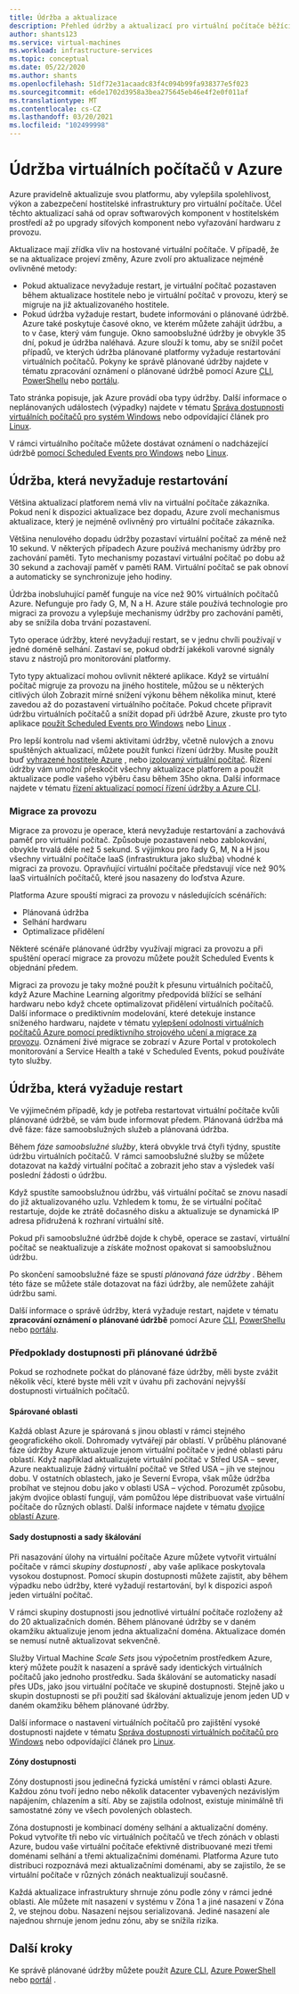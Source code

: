 ```yaml
---
title: Údržba a aktualizace
description: Přehled údržby a aktualizací pro virtuální počítače běžící v Azure.
author: shants123
ms.service: virtual-machines
ms.workload: infrastructure-services
ms.topic: conceptual
ms.date: 05/22/2020
ms.author: shants
ms.openlocfilehash: 51df72e31acaadc83f4c094b99fa938377e5f023
ms.sourcegitcommit: e6de1702d3958a3bea275645eb46e4f2e0f011af
ms.translationtype: MT
ms.contentlocale: cs-CZ
ms.lasthandoff: 03/20/2021
ms.locfileid: "102499998"
---
```

# <a name="maintenance-for-virtual-machines-in-azure"></a>Údržba virtuálních počítačů v Azure

Azure pravidelně aktualizuje svou platformu, aby vylepšila spolehlivost, výkon a zabezpečení hostitelské infrastruktury pro virtuální počítače. Účel těchto aktualizací sahá od oprav softwarových komponent v hostitelském prostředí až po upgrady síťových komponent nebo vyřazování hardwaru z provozu. 

Aktualizace mají zřídka vliv na hostované virtuální počítače. V případě, že se na aktualizace projeví změny, Azure zvolí pro aktualizace nejméně ovlivněné metody:

- Pokud aktualizace nevyžaduje restart, je virtuální počítač pozastaven během aktualizace hostitele nebo je virtuální počítač v provozu, který se migruje na již aktualizovaného hostitele. 
- Pokud údržba vyžaduje restart, budete informováni o plánované údržbě. Azure také poskytuje časové okno, ve kterém můžete zahájit údržbu, a to v čase, který vám funguje. Okno samoobslužné údržby je obvykle 35 dní, pokud je údržba naléhavá. Azure slouží k tomu, aby se snížil počet případů, ve kterých údržba plánované platformy vyžaduje restartování virtuálních počítačů. Pokyny ke správě plánované údržby najdete v tématu zpracování oznámení o plánované údržbě pomocí Azure [CLI](maintenance-notifications-cli.md), [PowerShellu](maintenance-notifications-powershell.md) nebo [portálu](maintenance-notifications-portal.md).

Tato stránka popisuje, jak Azure provádí oba typy údržby. Další informace o neplánovaných událostech (výpadky) najdete v tématu [Správa dostupnosti virtuálních počítačů pro systém Windows](./availability.md) nebo odpovídající článek pro [Linux](./availability.md).

V rámci virtuálního počítače můžete dostávat oznámení o nadcházející údržbě [pomocí Scheduled Events pro Windows](./windows/scheduled-events.md) nebo [Linux](./linux/scheduled-events.md).



## <a name="maintenance-that-doesnt-require-a-reboot"></a>Údržba, která nevyžaduje restartování

Většina aktualizací platforem nemá vliv na virtuální počítače zákazníka. Pokud není k dispozici aktualizace bez dopadu, Azure zvolí mechanismus aktualizace, který je nejméně ovlivněný pro virtuální počítače zákazníka. 

Většina nenulového dopadu údržby pozastaví virtuální počítač za méně než 10 sekund. V některých případech Azure používá mechanismy údržby pro zachování paměti. Tyto mechanismy pozastaví virtuální počítač po dobu až 30 sekund a zachovají paměť v paměti RAM. Virtuální počítač se pak obnoví a automaticky se synchronizuje jeho hodiny. 

Údržba inobsluhující paměť funguje na více než 90% virtuálních počítačů Azure. Nefunguje pro řady G, M, N a H. Azure stále používá technologie pro migraci za provozu a vylepšuje mechanismy údržby pro zachování paměti, aby se snížila doba trvání pozastavení.  

Tyto operace údržby, které nevyžadují restart, se v jednu chvíli používají v jedné doméně selhání. Zastaví se, pokud obdrží jakékoli varovné signály stavu z nástrojů pro monitorování platformy. 

Tyto typy aktualizací mohou ovlivnit některé aplikace. Když se virtuální počítač migruje za provozu na jiného hostitele, můžou se u některých citlivých úloh Zobrazit mírné snížení výkonu během několika minut, které zavedou až do pozastavení virtuálního počítače. Pokud chcete připravit údržbu virtuálních počítačů a snížit dopad při údržbě Azure, zkuste pro tyto aplikace [použít Scheduled Events pro Windows](./windows/scheduled-events.md) nebo [Linux](./linux/scheduled-events.md) . 

Pro lepší kontrolu nad všemi aktivitami údržby, včetně nulových a znovu spuštěných aktualizací, můžete použít funkci řízení údržby. Musíte použít buď [vyhrazené hostitele Azure](./dedicated-hosts.md) , nebo [izolovaný virtuální počítač](../security/fundamentals/isolation-choices.md). Řízení údržby vám umožní přeskočit všechny aktualizace platforem a použít aktualizace podle vašeho výběru času během 35ho okna. Další informace najdete v tématu [řízení aktualizací pomocí řízení údržby a Azure CLI](maintenance-control.md).


### <a name="live-migration"></a>Migrace za provozu

Migrace za provozu je operace, která nevyžaduje restartování a zachovává paměť pro virtuální počítač. Způsobuje pozastavení nebo zablokování, obvykle trvalá déle než 5 sekund. S výjimkou pro řady G, M, N a H jsou všechny virtuální počítače IaaS (infrastruktura jako služba) vhodné k migraci za provozu. Opravňující virtuální počítače představují více než 90% IaaS virtuálních počítačů, které jsou nasazeny do loďstva Azure. 

Platforma Azure spouští migraci za provozu v následujících scénářích:
- Plánovaná údržba
- Selhání hardwaru
- Optimalizace přidělení

Některé scénáře plánované údržby využívají migraci za provozu a při spuštění operací migrace za provozu můžete použít Scheduled Events k objednání předem.

Migraci za provozu je taky možné použít k přesunu virtuálních počítačů, když Azure Machine Learning algoritmy předpovídá blížící se selhání hardwaru nebo když chcete optimalizovat přidělení virtuálních počítačů. Další informace o prediktivním modelování, které detekuje instance sníženého hardwaru, najdete v tématu [vylepšení odolnosti virtuálních počítačů Azure pomocí prediktivního strojového učení a migrace za provozu](https://azure.microsoft.com/blog/improving-azure-virtual-machine-resiliency-with-predictive-ml-and-live-migration/?WT.mc_id=thomasmaurer-blog-thmaure). Oznámení živé migrace se zobrazí v Azure Portal v protokolech monitorování a Service Health a také v Scheduled Events, pokud používáte tyto služby.

## <a name="maintenance-that-requires-a-reboot"></a>Údržba, která vyžaduje restart

Ve výjimečném případě, kdy je potřeba restartovat virtuální počítače kvůli plánované údržbě, se vám bude informovat předem. Plánovaná údržba má dvě fáze: fáze samoobslužných služeb a plánovaná údržba.

Během *fáze samoobslužné služby*, která obvykle trvá čtyři týdny, spustíte údržbu virtuálních počítačů. V rámci samoobslužné služby se můžete dotazovat na každý virtuální počítač a zobrazit jeho stav a výsledek vaší poslední žádosti o údržbu.

Když spustíte samoobslužnou údržbu, váš virtuální počítač se znovu nasadí do již aktualizovaného uzlu. Vzhledem k tomu, že se virtuální počítač restartuje, dojde ke ztrátě dočasného disku a aktualizuje se dynamická IP adresa přidružená k rozhraní virtuální sítě.

Pokud při samoobslužné údržbě dojde k chybě, operace se zastaví, virtuální počítač se neaktualizuje a získáte možnost opakovat si samoobslužnou údržbu. 

Po skončení samoobslužné fáze se spustí *plánovaná fáze údržby* . Během této fáze se můžete stále dotazovat na fázi údržby, ale nemůžete zahájit údržbu sami.

Další informace o správě údržby, která vyžaduje restart, najdete v tématu **zpracování oznámení o plánované údržbě** pomocí Azure [CLI](maintenance-notifications-cli.md), [PowerShellu](maintenance-notifications-powershell.md) nebo [portálu](maintenance-notifications-portal.md). 

### <a name="availability-considerations-during-scheduled-maintenance"></a>Předpoklady dostupnosti při plánované údržbě 

Pokud se rozhodnete počkat do plánované fáze údržby, měli byste zvážit několik věcí, které byste měli vzít v úvahu při zachování nejvyšší dostupnosti virtuálních počítačů. 

#### <a name="paired-regions"></a>Spárované oblasti

Každá oblast Azure je spárovaná s jinou oblastí v rámci stejného geografického okolí. Dohromady vytvářejí pár oblastí. V průběhu plánované fáze údržby Azure aktualizuje jenom virtuální počítače v jedné oblasti páru oblastí. Když například aktualizujete virtuální počítač v Střed USA – sever, Azure neaktualizuje žádný virtuální počítač ve Střed USA – jih ve stejnou dobu. V ostatních oblastech, jako je Severní Evropa, však může údržba probíhat ve stejnou dobu jako v oblasti USA – východ. Porozumět způsobu, jakým dvojice oblastí fungují, vám pomůžou lépe distribuovat vaše virtuální počítače do různých oblastí. Další informace najdete v tématu [dvojice oblastí Azure](../best-practices-availability-paired-regions.md).

#### <a name="availability-sets-and-scale-sets"></a>Sady dostupnosti a sady škálování

Při nasazování úlohy na virtuální počítače Azure můžete vytvořit virtuální počítače v rámci *skupiny dostupnosti* , aby vaše aplikace poskytovala vysokou dostupnost. Pomocí skupin dostupnosti můžete zajistit, aby během výpadku nebo údržby, které vyžadují restartování, byl k dispozici aspoň jeden virtuální počítač.

V rámci skupiny dostupnosti jsou jednotlivé virtuální počítače rozloženy až do 20 aktualizačních domén. Během plánované údržby se v daném okamžiku aktualizuje jenom jedna aktualizační doména. Aktualizace domén se nemusí nutně aktualizovat sekvenčně. 

Služby Virtual Machine *Scale Sets* jsou výpočetním prostředkem Azure, který můžete použít k nasazení a správě sady identických virtuálních počítačů jako jednoho prostředku. Sada škálování se automaticky nasadí přes UDs, jako jsou virtuální počítače ve skupině dostupnosti. Stejně jako u skupin dostupnosti se při použití sad škálování aktualizuje jenom jeden UD v daném okamžiku během plánované údržby.

Další informace o nastavení virtuálních počítačů pro zajištění vysoké dostupnosti najdete v tématu [Správa dostupnosti virtuálních počítačů pro Windows](./availability.md) nebo odpovídající článek pro [Linux](./availability.md).

#### <a name="availability-zones"></a>Zóny dostupnosti

Zóny dostupnosti jsou jedinečná fyzická umístění v rámci oblasti Azure. Každou zónu tvoří jedno nebo několik datacenter vybavených nezávislým napájením, chlazením a sítí. Aby se zajistila odolnost, existuje minimálně tři samostatné zóny ve všech povolených oblastech. 

Zóna dostupnosti je kombinací domény selhání a aktualizační domény. Pokud vytvoříte tři nebo víc virtuálních počítačů ve třech zónách v oblasti Azure, budou vaše virtuální počítače efektivně distribuované mezi třemi doménami selhání a třemi aktualizačními doménami. Platforma Azure tuto distribuci rozpoznává mezi aktualizačními doménami, aby se zajistilo, že se virtuální počítače v různých zónách neaktualizují současně.

Každá aktualizace infrastruktury shrnuje zónu podle zóny v rámci jedné oblasti. Ale můžete mít nasazení v systému v Zóna 1 a jiné nasazení v Zóna 2, ve stejnou dobu. Nasazení nejsou serializovaná. Jediné nasazení ale najednou shrnuje jenom jednu zónu, aby se snížila rizika.

## <a name="next-steps"></a>Další kroky 

Ke správě plánované údržby můžete použít [Azure CLI](maintenance-notifications-cli.md), [Azure PowerShell](maintenance-notifications-powershell.md) nebo [portál](maintenance-notifications-portal.md) .